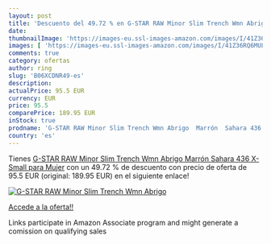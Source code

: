 ```yaml
---
layout: post
title: 'Descuento del 49.72 % en G-STAR RAW Minor Slim Trench Wmn Abrigo '
date: 
thumbnailImage: 'https://images-eu.ssl-images-amazon.com/images/I/41Z36RQ6MUL._SL200_.jpg'
images: [ 'https://images-eu.ssl-images-amazon.com/images/I/41Z36RQ6MUL._SL200_.jpg' ]
comments: true
category: ofertas
author: ring
slug: 'B06XCDNR49-es'
description:
actualPrice: 95.5 EUR
currency: EUR
price: 95.5
comparePrice: 189.95 EUR
inStock: true
prodname: 'G-STAR RAW Minor Slim Trench Wmn Abrigo  Marrón  Sahara 436   X-Small para Mujer'
country: 'es'
---
```


Tienes [G-STAR RAW Minor Slim Trench Wmn Abrigo  Marrón  Sahara 436   X-Small para Mujer](https://www.amazon.es/dp/B06XCDNR49/?tag=tolees-21) con un 49.72 % de descuento con precio de oferta de 95.5 EUR (original: 189.95 EUR) en el siguiente enlace!

[![G-STAR RAW Minor Slim Trench Wmn Abrigo ](https://images-eu.ssl-images-amazon.com/images/I/41Z36RQ6MUL._SL200_.jpg)](https://www.amazon.es/dp/B06XCDNR49/?tag=tolees-21)

[Accede a la oferta!!](https://www.amazon.es/dp/B06XCDNR49/?tag=tolees-21)

Links participate in Amazon Associate program and might generate a comission on qualifying sales


